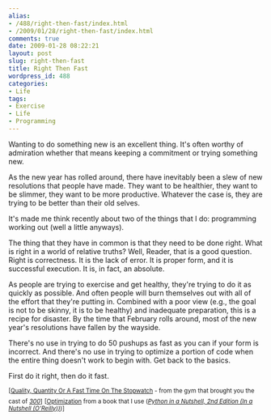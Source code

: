 ```yaml
---
alias:
- /488/right-then-fast/index.html
- /2009/01/28/right-then-fast/index.html
comments: true
date: 2009-01-28 08:22:21
layout: post
slug: right-then-fast
title: Right Then Fast
wordpress_id: 488
categories:
- Life
tags:
- Exercise
- Life
- Programming
---
```


Wanting to do something new is an excellent thing.  It's often worthy of admiration whether that means keeping a commitment or trying something new.

As the new year has rolled around, there have inevitably been a slew of new resolutions that people have made.  They want to be healthier, they want to be slimmer, they want to be more productive.  Whatever the case is, they are trying to be better than their old selves.

It's made me think recently about two of the things that I do: programming working out (well a little anyways).

The thing that they have in common is that they need to be done right.  What is right in a world of relative truths?  Well, Reader, that is a good question.  Right is correctness.  It is the lack of error.  It is proper form, and it is successful execution.  It is, in fact, an absolute.

As people are trying to exercise and get healthy, they're trying to do it as quickly as possible.  And often people will burn themselves out with all of the effort that they're putting in.  Combined with a poor view (e.g., the goal is not to be skinny, it is to be healthy) and inadequate preparation, this is a recipe for disaster.  By the time that February rolls around, most of the new year's resolutions have fallen by the wayside.

There's no use in trying to do 50 pushups as fast as you can if your form is incorrect.  And there's no use in trying to optimize a portion of code when the entire thing doesn't work to begin with.  Get back to the basics.

First do it right, then do it fast.

<sub>[[Quality, Quantity Or A Fast Time On The Stopwatch](http://www.gymjones.com/knowledge.php?id=20) - from the gym that brought you the cast of _[300](http://www.imdb.com/title/tt0416449/)_]</sub>
<sub>[[Optimization](http://books.google.com/books?id=vpTAq4dnmuAC&pg=PA474&lpg=PA474) from a book that I use (_[Python in a Nutshell, 2nd Edition (In a Nutshell (O'Reilly))](http://amzn.to/QOeOtF)_)]</sub>
